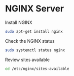 # NGINX Server

Install NGINX

```bash
sudo apt-get install nginx
```

Check the NGINX status

```bash
sudo systemctl status nginx
```

Review sites available

```bash
cd /etc/nginx/sites-available
```